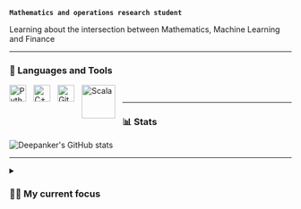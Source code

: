 **`Mathematics and operations research student`**

Learning about the intersection between Mathematics, Machine Learning and Finance

---

### 🧰 Languages and Tools

<img align="left" alt="Python" width="30px" style="padding-right:10px;" src="https://cdn.jsdelivr.net/gh/devicons/devicon/icons/python/python-plain.svg" />
<img align="left" alt="C++" width="30px" style="padding-right:10px;" src="https://cdn.jsdelivr.net/gh/devicons/devicon/icons/cplusplus/cplusplus-line.svg" /><img align="left" alt="GitHub" width="30px" style="padding-right:10px;" src="https://cdn.jsdelivr.net/gh/devicons/devicon/icons/github/github-original.svg" />
<img align = "left" alt = "Scala" width = "60px" style ="padding-right:10px;" src = "https://user-images.githubusercontent.com/95539000/204843121-0c98ddff-ee6c-49a7-84dd-57ba3373cc97.png"/>
<br />



--- 
### 📊 Stats

![Deepanker's GitHub stats](https://github-readme-stats.vercel.app/api?username=Deepanker5&show_icons=true&theme=gruvbox)

---
<details>
 <summary><h3>👨‍💻 My current focus </h3></summary>
 Currently I am pursuing a master's degree in mathematics and operations research with a minor in ML and Finance. I am just trying to learn as much as possible about ML and finance via projects, note that all my projects are just experimental pet projects and are not meants to be taken as "production ready" code. I learn by doing, so you might find a lot of half-baked projects that I either lost interest in, or haven't had time to complete either due to work or uni studies. 

